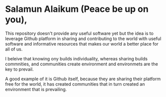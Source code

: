 # Salamun Alaikum (Peace be up on you),

This repository doesn't provide any useful software yet but the idea is to leverage Github platform in sharing and contributing to the world with useful software and informative resources that makes our world a better place for all of us.

I beleive that knowing ony builds individuality, whereas sharing builds commnities, and communities create environment and environmets are the key to prevail.

A good example of it is Github itself, because they are sharing their platform free for the world, it has created communities that in turn created an environment that is prevailing.



